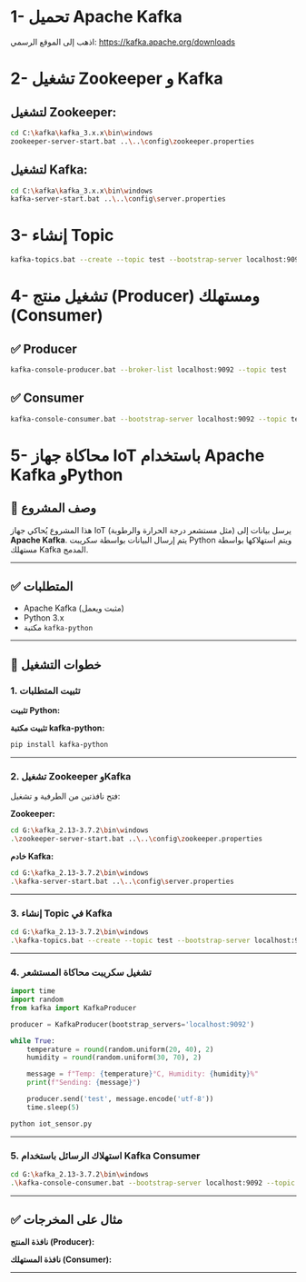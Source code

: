 # 1- تحميل Apache Kafka
 اذهب إلى الموقع الرسمي: https://kafka.apache.org/downloads

# 2- تشغيل Zookeeper و Kafka

##  لتشغيل Zookeeper:
```bash
cd C:\kafka\kafka_3.x.x\bin\windows
zookeeper-server-start.bat ..\..\config\zookeeper.properties
```
##   لتشغيل Kafka:
```sh
cd C:\kafka\kafka_3.x.x\bin\windows
kafka-server-start.bat ..\..\config\server.properties
```
# 3- إنشاء Topic
```sh
kafka-topics.bat --create --topic test --bootstrap-server localhost:9092 --partitions 1 --replication-factor 1
```
# 4- تشغيل منتج (Producer) ومستهلك (Consumer)
## ✅ Producer 
```sh
kafka-console-producer.bat --broker-list localhost:9092 --topic test
```
## ✅  Consumer
```sh
kafka-console-consumer.bat --bootstrap-server localhost:9092 --topic test --from-beginning
```


# 5- محاكاة جهاز IoT باستخدام Apache Kafka وPython

## 📌 وصف المشروع

هذا المشروع يُحاكي جهاز IoT (مثل مستشعر درجة الحرارة والرطوبة) يرسل بيانات إلى **Apache Kafka**. يتم إرسال البيانات بواسطة سكريبت Python ويتم استهلاكها بواسطة مستهلك Kafka المدمج.

---

## ✅ المتطلبات

- Apache Kafka (مثبت ويعمل)
- Python 3.x
- مكتبة `kafka-python`

---

## 🚀 خطوات التشغيل

### 1. تثبيت المتطلبات

**تثبيت Python:**  

**تثبيت مكتبة kafka-python:**

```bash
pip install kafka-python
```

---

### 2. تشغيل Zookeeper وKafka

فتح نافذتين من الطرفية و تشغيل:

**Zookeeper:**

```bash
cd G:\kafka_2.13-3.7.2\bin\windows
.\zookeeper-server-start.bat ..\..\config\zookeeper.properties
```

**خادم Kafka:**

```bash
cd G:\kafka_2.13-3.7.2\bin\windows
.\kafka-server-start.bat ..\..\config\server.properties
```

---

### 3. إنشاء Topic في Kafka

```bash
cd G:\kafka_2.13-3.7.2\bin\windows
.\kafka-topics.bat --create --topic test --bootstrap-server localhost:9092 --partitions 1 --replication-factor 1
```

---

### 4. تشغيل سكريبت محاكاة المستشعر

```python
import time
import random
from kafka import KafkaProducer

producer = KafkaProducer(bootstrap_servers='localhost:9092')

while True:
    temperature = round(random.uniform(20, 40), 2)
    humidity = round(random.uniform(30, 70), 2)

    message = f"Temp: {temperature}°C, Humidity: {humidity}%"
    print(f"Sending: {message}")

    producer.send('test', message.encode('utf-8'))
    time.sleep(5)
```

```bash
python iot_sensor.py
```

---

### 5. استهلاك الرسائل باستخدام Kafka Consumer


```bash
cd G:\kafka_2.13-3.7.2\bin\windows
.\kafka-console-consumer.bat --bootstrap-server localhost:9092 --topic test --from-beginning
```

---

## ✅ مثال على المخرجات

**نافذة المنتج (Producer):**



**نافذة المستهلك (Consumer):**



---





















